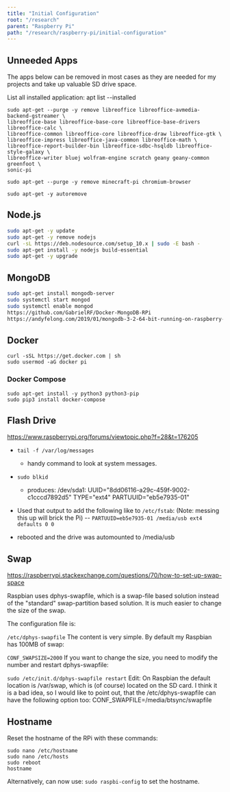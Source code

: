 ```yaml
---
title: "Initial Configuration"
root: "/research"
parent: "Raspberry Pi"
path: "/research/raspberry-pi/initial-configuration"
---
```


## Unneeded Apps

The apps below can be removed in most cases as they are needed for my projects and take up valuable SD drive space.

List all installed application: apt list --installed
```
sudo apt-get --purge -y remove libreoffice libreoffice-avmedia-backend-gstreamer \
libreoffice-base libreoffice-base-core libreoffice-base-drivers libreoffice-calc \
libreoffice-common libreoffice-core libreoffice-draw libreoffice-gtk \
libreoffice-impress libreoffice-java-common libreoffice-math \
libreoffice-report-builder-bin libreoffice-sdbc-hsqldb libreoffice-style-galaxy \
libreoffice-writer bluej wolfram-engine scratch geany geany-common greenfoot \
sonic-pi
```

`sudo apt-get --purge -y remove minecraft-pi chromium-browser`


`sudo apt-get -y autoremove`



## Node.js
```bash
sudo apt-get -y update
sudo apt-get -y remove nodejs
curl -sL https://deb.nodesource.com/setup_10.x | sudo -E bash -
sudo apt-get install -y nodejs build-essential
sudo apt-get -y upgrade
```

## MongoDB
```bash
sudo apt-get install mongodb-server
sudo systemctl start mongod
sudo systemctl enable mongod
https://github.com/GabrielRF/Docker-MongoDB-RPi
https://andyfelong.com/2019/01/mongodb-3-2-64-bit-running-on-raspberry-pi-3-with-caveats/
```

## Docker
```
curl -sSL https://get.docker.com | sh
sudo usermod -aG docker pi
```

### Docker Compose
```
sudo apt-get install -y python3 python3-pip
sudo pip3 install docker-compose
```

## Flash Drive

https://www.raspberrypi.org/forums/viewtopic.php?f=28&t=176205

- `tail -f /var/log/messages`
  - handy command to look at system messages.

- `sudo blkid`
  - produces: /dev/sda1: UUID="8dd06116-a29c-459f-9002-c1cccd7892d5" TYPE="ext4" PARTUUID="eb5e7935-01"

- Used that output to add the following like to `/etc/fstab`: (Note: messing this up will brick the Pi)
-- `PARTUUID=eb5e7935-01 /media/usb ext4 defaults 0 0`

- rebooted and the drive was automounted to /media/usb


## Swap

https://raspberrypi.stackexchange.com/questions/70/how-to-set-up-swap-space

Raspbian uses dphys-swapfile, which is a swap-file based solution instead of the "standard" swap-partition based solution. It is much easier to change the size of the swap.

The configuration file is:

`/etc/dphys-swapfile`
The content is very simple. By default my Raspbian has 100MB of swap:

`CONF_SWAPSIZE=2000`
If you want to change the size, you need to modify the number and restart dphys-swapfile:

`sudo /etc/init.d/dphys-swapfile restart`
Edit: On Raspbian the default location is /var/swap, which is (of course) located on the SD card. I think it is a bad idea, so I would like to point out, that the /etc/dphys-swapfile can have the following option too: CONF_SWAPFILE=/media/btsync/swapfile


## Hostname
Reset the hostname of the RPi with these commands:
```
sudo nano /etc/hostname
sudo nano /etc/hosts
sudo reboot
hostname
```

Alternatively, can now use: `sudo raspbi-config` to set the hostname.
